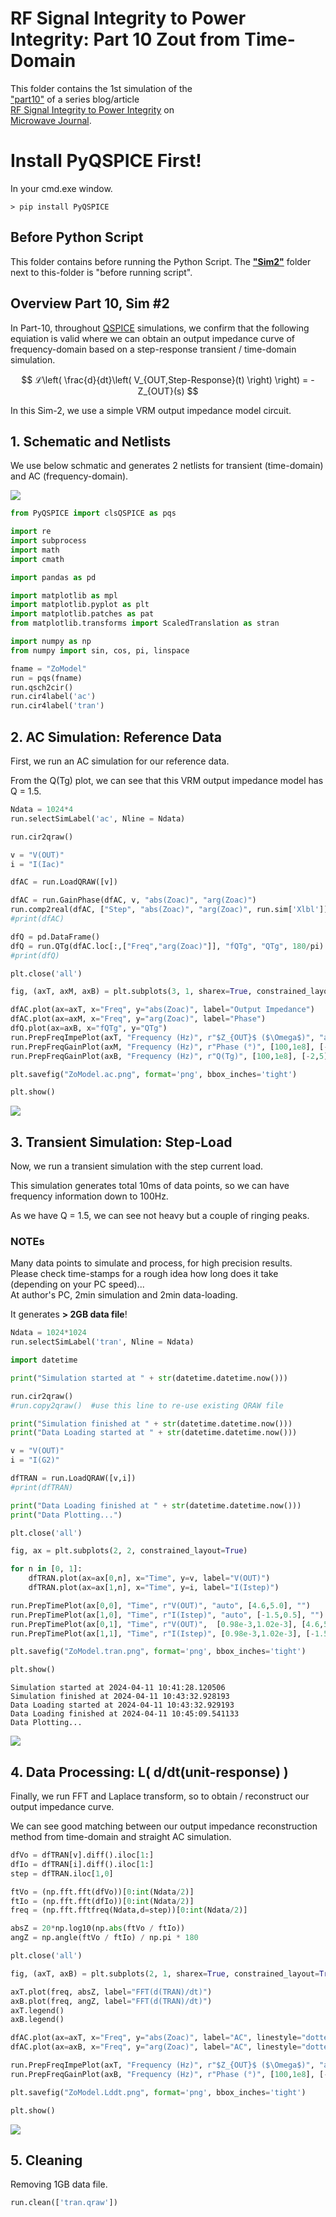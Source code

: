 # RF Signal Integrity to Power Integrity:  Part 10 Zout from Time-Domain

This folder contains the 1st simulation of the  
["part10"](https://www.microwavejournal.com/blogs/32-rf-signal-integrity-to-power-integrity) of a series blog/article  
[RF Signal Integrity to Power Integrity](https://www.microwavejournal.com/blogs/32-rf-signal-integrity-to-power-integrity) on  
[Microwave Journal](https://www.microwavejournal.com/).


# Install PyQSPICE First!

In your cmd.exe window.
```
> pip install PyQSPICE
```

## Before Python Script

This folder contains before running the Python Script.
The [**"Sim2"**](https://github.com/Qorvo/QSPICE_on_MWJ/tree/main/Article10/Sim2) folder next to this-folder is "before running script".


## Overview Part 10, Sim #2

In Part-10, throughout [QSPICE](qspice.com) simulations, we confirm that the following equiation is valid where we can obtain an output impedance curve of frequency-domain based on a step-response transient / time-domain simulation.

$$
ℒ\left( \frac{d}{dt}\left( V_{OUT,Step-Response}(t) \right) \right) = - Z_{OUT}(s)
$$

In this Sim-2, we use a simple VRM output impedance model circuit.

## 1. Schematic and Netlists

We use below schmatic and generates 2 netlists for transient (time-domain) and AC (frequency-domain).

![](ZoModel.sch.png)


```python
from PyQSPICE import clsQSPICE as pqs

import re
import subprocess
import math
import cmath

import pandas as pd

import matplotlib as mpl
import matplotlib.pyplot as plt
import matplotlib.patches as pat
from matplotlib.transforms import ScaledTranslation as stran

import numpy as np
from numpy import sin, cos, pi, linspace

fname = "ZoModel"
run = pqs(fname)
run.qsch2cir()
run.cir4label('ac')
run.cir4label('tran')

```

## 2. AC Simulation: Reference Data

First, we run an AC simulation for our reference data.

From the Q(Tg) plot, we can see that this VRM output impedance model has Q = 1.5.


```python
Ndata = 1024*4
run.selectSimLabel('ac', Nline = Ndata)

run.cir2qraw()

v = "V(OUT)"
i = "I(Iac)"

dfAC = run.LoadQRAW([v])

dfAC = run.GainPhase(dfAC, v, "abs(Zoac)", "arg(Zoac)")
run.comp2real(dfAC, ["Step", "abs(Zoac)", "arg(Zoac)", run.sim['Xlbl']])
#print(dfAC)

dfQ = pd.DataFrame()
dfQ = run.QTg(dfAC.loc[:,["Freq","arg(Zoac)"]], "fQTg", "QTg", 180/pi)
#print(dfQ)

plt.close('all')

fig, (axT, axM, axB) = plt.subplots(3, 1, sharex=True, constrained_layout=True)

dfAC.plot(ax=axT, x="Freq", y="abs(Zoac)", label="Output Impedance")
dfAC.plot(ax=axM, x="Freq", y="arg(Zoac)", label="Phase")
dfQ.plot(ax=axB, x="fQTg", y="QTg")
run.PrepFreqImpePlot(axT, "Frequency (Hz)", r"$Z_{OUT}$ ($\Omega$)", "auto", [-80,0], "")
run.PrepFreqGainPlot(axM, "Frequency (Hz)", r"Phase (°)", [100,1e8], [-120,120], "")
run.PrepFreqGainPlot(axB, "Frequency (Hz)", r"Q(Tg)", [100,1e8], [-2,5], "")

plt.savefig("ZoModel.ac.png", format='png', bbox_inches='tight')

plt.show()

```


    
![](ZoModel.ac.png)
    


## 3. Transient Simulation: Step-Load

Now, we run a transient simulation with the step current load.

This simulation generates total 10ms of data points, so we can have frequency information down to 100Hz.

As we have Q = 1.5, we can see not heavy but a couple of ringing peaks.

### NOTEs
Many data points to simulate and process, for high precision results.  
Please check time-stamps for a rough idea how long does it take (depending on your PC speed)...  
At author's PC, 2min simulation and 2min data-loading.  
  
It generates **> 2GB data file**!



```python
Ndata = 1024*1024
run.selectSimLabel('tran', Nline = Ndata)

import datetime

print("Simulation started at " + str(datetime.datetime.now()))

run.cir2qraw()
#run.copy2qraw()  #use this line to re-use existing QRAW file

print("Simulation finished at " + str(datetime.datetime.now()))
print("Data Loading started at " + str(datetime.datetime.now()))

v = "V(OUT)"
i = "I(G2)"

dfTRAN = run.LoadQRAW([v,i])
#print(dfTRAN)

print("Data Loading finished at " + str(datetime.datetime.now()))
print("Data Plotting...")

plt.close('all')

fig, ax = plt.subplots(2, 2, constrained_layout=True)

for n in [0, 1]:
    dfTRAN.plot(ax=ax[0,n], x="Time", y=v, label="V(OUT)")
    dfTRAN.plot(ax=ax[1,n], x="Time", y=i, label="I(Istep)")

run.PrepTimePlot(ax[0,0], "Time", r"V(OUT)", "auto", [4.6,5.0], "")
run.PrepTimePlot(ax[1,0], "Time", r"I(Istep)", "auto", [-1.5,0.5], "")
run.PrepTimePlot(ax[0,1], "Time", r"V(OUT)",  [0.98e-3,1.02e-3], [4.6,5.0], "")
run.PrepTimePlot(ax[1,1], "Time", r"I(Istep)", [0.98e-3,1.02e-3], [-1.5,0.5], "")

plt.savefig("ZoModel.tran.png", format='png', bbox_inches='tight')

plt.show()

```

    Simulation started at 2024-04-11 10:41:28.120506
    Simulation finished at 2024-04-11 10:43:32.928193
    Data Loading started at 2024-04-11 10:43:32.929193
    Data Loading finished at 2024-04-11 10:45:09.541133
    Data Plotting...
    


    
![](ZoModel.tran.png)
    


## 4. Data Processing:  L( d/dt(unit-response) )

Finally, we run FFT and Laplace transform, so to obtain / reconstruct our output impedance curve.

We can see good matching between our output impedance reconstruction method from time-domain and straight AC simulation.


```python
dfVo = dfTRAN[v].diff().iloc[1:]
dfIo = dfTRAN[i].diff().iloc[1:]
step = dfTRAN.iloc[1,0]

ftVo = (np.fft.fft(dfVo))[0:int(Ndata/2)]
ftIo = (np.fft.fft(dfIo))[0:int(Ndata/2)]
freq = (np.fft.fftfreq(Ndata,d=step))[0:int(Ndata/2)]

absZ = 20*np.log10(np.abs(ftVo / ftIo))
angZ = np.angle(ftVo / ftIo) / np.pi * 180

plt.close('all')

fig, (axT, axB) = plt.subplots(2, 1, sharex=True, constrained_layout=True)

axT.plot(freq, absZ, label="FFT(d(TRAN)/dt)")
axB.plot(freq, angZ, label="FFT(d(TRAN)/dt)")
axT.legend()
axB.legend()

dfAC.plot(ax=axT, x="Freq", y="abs(Zoac)", label="AC", linestyle="dotted", linewidth=2)
dfAC.plot(ax=axB, x="Freq", y="arg(Zoac)", label="AC", linestyle="dotted", linewidth=2)

run.PrepFreqImpePlot(axT, "Frequency (Hz)", r"$Z_{OUT}$ ($\Omega$)", "auto", [-80,0], "")
run.PrepFreqGainPlot(axB, "Frequency (Hz)", r"Phase (°)", [100,1e8], [-120,120], "")

plt.savefig("ZoModel.Lddt.png", format='png', bbox_inches='tight')

plt.show()

```


    
![](ZoModel.Lddt.png)
    


## 5. Cleaning

Removing 1GB data file.


```python
run.clean(['tran.qraw'])
```
